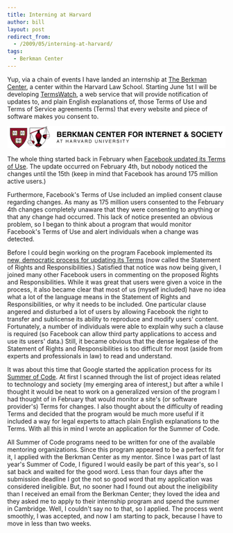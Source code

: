 ```yaml
---
title: Interning at Harvard
author: bill
layout: post
redirect_from:
  - /2009/05/interning-at-harvard/
tags:
  - Berkman Center
---
```

Yup, via a chain of events I have landed an internship at
[The Berkman Center][1], a center within the Harvard Law School. Starting June
1st I will be developing [TermsWatch][2], a web service that will provide
notification of updates to, and plain English explanations of, those Terms of
Use and Terms of Service agreements (Terms) that every website and piece of
software makes you consent to.

[![Berkman Logo](/images/posts/2009/05/berkman-logo.png)][1]

The whole thing started back in February when
[Facebook updated its Terms of Use][3]. The update occurred on February 4th,
but nobody noticed the changes until the 15th (keep in mind that Facebook has
around 175 million active users.)

Furthermore, Facebook's Terms of Use included an implied consent clause
regarding changes. As many as 175 million users consented to the February 4th
changes completely unaware that they were consenting to anything or that any
change had occurred. This lack of notice presented an obvious problem, so I
began to think about a program that would monitor Facebook's Terms of Use and
alert individuals when a change was detected.

Before I could begin working on the program Facebook implemented its
[new, democratic process for updating its Terms][4] (now called the Statement
of Rights and Responsibilities.) Satisfied that notice was now being given, I
joined many other Facebook users in commenting on the proposed Rights and
Responsibilities. While it was great that users were given a voice in the
process, it also became clear that most of us (myself included) have no idea
what a lot of the language means in the Statement of Rights and
Responsibilities, or why it needs to be included. One particular clause angered
and disturbed a lot of users by allowing Facebook the right to transfer and
sublicense its ability to reproduce and modify users' content. Fortunately, a
number of individuals were able to explain why such a clause is required (so
Facebook can allow third party applications to access and use its users' data.)
Still, it became obvious that the dense legalese of the Statement of Rights and
Responsibilities is too difficult for most (aside from experts and
professionals in law) to read and understand.

It was about this time that Google started the application process for its
[Summer of Code][5]. At first I scanned through the list of project ideas
related to technology and society (my emerging area of interest,) but after a
while I thought it would be neat to work on a generalized version of the
program I had thought of in February that would monitor a site's (or software
provider's) Terms for changes. I also thought about the difficulty of reading
Terms and decided that the program would be much more useful if it included a
way for legal experts to attach plain English explanations to the Terms. With
all this in mind I wrote an application for the Summer of Code.

All Summer of Code programs need to be written for one of the available
mentoring organizations. Since this program appeared to be a perfect fit for
it, I applied with the Berkman Center as my mentor. Since I was part of last
year's Summer of Code, I figured I would easily be part of this year's, so I
sat back and waited for the good word. Less than four days after the submission
deadline I got the not so good word that my application was considered
ineligible. But, no sooner had I found out about the ineligibility than I
received an email from the Berkman Center; they loved the idea and they asked
me to apply to their internship program and spend the summer in Cambridge.
Well, I couldn't say no to that, so I applied. The process went smoothly, I was
accepted, and now I am starting to pack, because I have to move in less than
two weeks.

 [1]: http://cyber.law.harvard.edu/
 [2]: index.php?option=com_content&view=article&id=46:termswatch-description&catid=36:termswatch&Itemid=56
 [3]: http://abcnews.go.com/Technology/Story?id=6901163&page=1
 [4]: http://www.usatoday.com/printedition/money/20090227/facebook27_st.art.htm
 [5]: http://code.google.com/soc/
